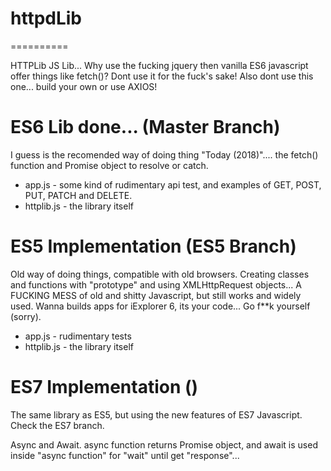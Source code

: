 # httpdLib
==========

HTTPLib JS Lib... Why use the fucking jquery then vanilla ES6 javascript offer things like fetch()? Dont use it for the fuck's sake! Also dont use this one... build your own or use AXIOS!

ES6 Lib done... (Master Branch)
===============================

I guess is the recomended way of doing thing "Today (2018)".... the fetch() function and Promise object to resolve or catch.

* app.js - some kind of rudimentary api test, and examples of GET, POST, PUT, PATCH and DELETE.
* httplib.js - the library itself

ES5 Implementation (ES5 Branch)
===============================

Old way of doing things, compatible with old browsers. Creating classes and functions with "prototype" and using XMLHttpRequest objects... A FUCKING MESS of old and shitty Javascript, but still works and widely used. Wanna builds apps for iExplorer 6, its your code... Go f**k yourself (sorry).

* app.js - rudimentary tests
* httplib.js - the library itself

ES7 Implementation ()
=======

The same library as ES5, but using the new features of ES7 Javascript. Check the ES7 branch.

Async and Await. async function returns Promise object, and await is used inside "async function" for "wait" until get "response"...
